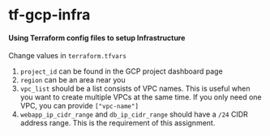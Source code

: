 # tf-gcp-infra

#### Using Terraform config files to setup Infrastructure

Change values in `terraform.tfvars`

1. `project_id` can be found in the GCP project dashboard page
2. `region` can be an area near you
3. `vpc_list` should be a list consists of VPC names. This is useful when you want to create multiple VPCs at the same time. If you only need one VPC, you can provide `["vpc-name"]`
4. `webapp_ip_cidr_range` and `db_ip_cidr_range` should have a `/24` CIDR address range. This is the requirement of this assignment.
